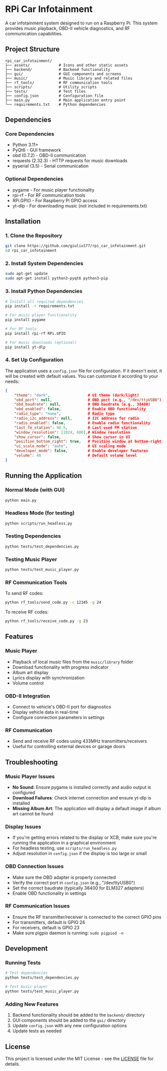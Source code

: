 # RPi Car Infotainment

A car infotainment system designed to run on a Raspberry Pi. This system provides music playback, OBD-II vehicle diagnostics, and RF communication capabilities.

## Project Structure

```
rpi_car_infotainment/
├── assets/             # Icons and other static assets
├── backend/            # Backend functionality
├── gui/                # GUI components and screens
├── music/              # Music library and related files
├── rf_tools/           # RF communication tools
├── scripts/            # Utility scripts
├── tests/              # Test files
├── config.json         # Configuration file
├── main.py             # Main application entry point
└── requirements.txt    # Python dependencies
```

## Dependencies

### Core Dependencies
- Python 3.11+
- PyQt6 - GUI framework
- obd (0.7.2) - OBD-II communication
- requests (2.32.3) - HTTP requests for music downloads
- pyserial (3.5) - Serial communication

### Optional Dependencies
- pygame - For music player functionality
- rpi-rf - For RF communication tools
- RPi.GPIO - For Raspberry Pi GPIO access
- yt-dlp - For downloading music (not included in requirements.txt)

## Installation

### 1. Clone the Repository
```bash
git clone https://github.com/giulio177/rpi_car_infotainment.git
cd rpi_car_infotainment
```

### 2. Install System Dependencies
```bash
sudo apt-get update
sudo apt-get install python3-pyqt6 python3-pip
```

### 3. Install Python Dependencies
```bash
# Install all required dependencies
pip install -r requirements.txt

# For music player functionality
pip install pygame

# For RF tools
pip install rpi-rf RPi.GPIO

# For music downloads (optional)
pip install yt-dlp
```

### 4. Set Up Configuration
The application uses a `config.json` file for configuration. If it doesn't exist, it will be created with default values. You can customize it according to your needs:

```json
{
    "theme": "dark",                 # UI theme (dark/light)
    "obd_port": null,                # OBD port (e.g., "/dev/ttyUSB0")
    "obd_baudrate": null,            # OBD baudrate (e.g., 38400)
    "obd_enabled": false,            # Enable OBD functionality
    "radio_type": "none",            # Radio type
    "radio_i2c_address": null,       # I2C address for radio
    "radio_enabled": false,          # Enable radio functionality
    "last_fm_station": 98.5,         # Last used FM station
    "window_resolution": [1024, 600],# Window resolution
    "show_cursor": false,            # Show cursor in UI
    "position_bottom_right": true,   # Position window at bottom-right
    "ui_scale_mode": "auto",         # UI scaling mode
    "developer_mode": false,         # Enable developer features
    "volume": 48                     # Default volume level
}
```

## Running the Application

### Normal Mode (with GUI)
```bash
python main.py
```

### Headless Mode (for testing)
```bash
python scripts/run_headless.py
```

### Testing Dependencies
```bash
python tests/test_dependencies.py
```

### Testing Music Player
```bash
python tests/test_music_player.py
```

### RF Communication Tools
To send RF codes:
```bash
python rf_tools/send_code.py -c 12345 -g 24
```

To receive RF codes:
```bash
python rf_tools/receive_code.py -g 23
```

## Features

### Music Player
- Playback of local music files from the `music/library` folder
- Download functionality with progress indicator
- Album art display
- Lyrics display with synchronization
- Volume control

### OBD-II Integration
- Connect to vehicle's OBD-II port for diagnostics
- Display vehicle data in real-time
- Configure connection parameters in settings

### RF Communication
- Send and receive RF codes using 433MHz transmitters/receivers
- Useful for controlling external devices or garage doors

## Troubleshooting

### Music Player Issues
- **No Sound**: Ensure pygame is installed correctly and audio output is configured
- **Download Failures**: Check internet connection and ensure yt-dlp is installed
- **Missing Album Art**: The application will display a default image if album art cannot be found

### Display Issues
- If you're getting errors related to the display or XCB, make sure you're running the application in a graphical environment
- For headless testing, use `scripts/run_headless.py`
- Adjust resolution in `config.json` if the display is too large or small

### OBD Connection Issues
- Make sure the OBD adapter is properly connected
- Verify the correct port in `config.json` (e.g., "/dev/ttyUSB0")
- Set the correct baudrate (typically 38400 for ELM327 adapters)
- Enable OBD functionality in settings

### RF Communication Issues
- Ensure the RF transmitter/receiver is connected to the correct GPIO pins
- For transmitters, default is GPIO 24
- For receivers, default is GPIO 23
- Make sure pigpio daemon is running: `sudo pigpiod -n`

## Development

### Running Tests
```bash
# Test dependencies
python tests/test_dependencies.py

# Test music player
python tests/test_music_player.py
```

### Adding New Features
1. Backend functionality should be added to the `backend/` directory
2. GUI components should be added to the `gui/` directory
3. Update `config.json` with any new configuration options
4. Update tests as needed

## License

This project is licensed under the MIT License - see the [LICENSE](LICENSE) file for details.
